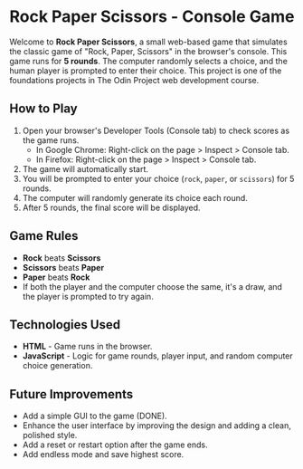 # Rock Paper Scissors - Console Game

Welcome to **Rock Paper Scissors**, a small web-based game that simulates the classic game of "Rock, Paper, Scissors" in the browser's console. This game runs for **5 rounds**. The computer randomly selects a choice, and the human player is prompted to enter their choice. This project is one of the foundations projects in The Odin Project web development course.

## How to Play

1. Open your browser's Developer Tools (Console tab) to check scores as the game runs.
   - In Google Chrome: Right-click on the page > Inspect > Console tab.
   - In Firefox: Right-click on the page > Inspect > Console tab.
2. The game will automatically start.
3. You will be prompted to enter your choice (`rock`, `paper`, or `scissors`) for 5 rounds.
4. The computer will randomly generate its choice each round.
5. After 5 rounds, the final score will be displayed.

## Game Rules

- **Rock** beats **Scissors**
- **Scissors** beats **Paper**
- **Paper** beats **Rock**
- If both the player and the computer choose the same, it's a draw, and the player is prompted to try again.

## Technologies Used

- **HTML** - Game runs in the browser.
- **JavaScript** - Logic for game rounds, player input, and random computer choice generation.

## Future Improvements

- Add a simple GUI to the game (DONE).
- Enhance the user interface by improving the design and adding a clean, polished style.
- Add a reset or restart option after the game ends.
- Add endless mode and save highest score.